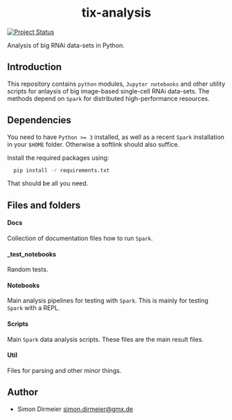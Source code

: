 <h1 align="center"> tix-analysis </h1>

[![Project Status](http://www.repostatus.org/badges/latest/wip.svg)](http://www.repostatus.org/#wip)

Analysis of big RNAi data-sets in Python.

## Introduction

This repository contains `python` modules, `Jupyter notebooks` and other utility scripts for anlaysis of big image-based single-cell RNAi data-sets.
The methods depend on `Spark` for distributed high-performance resources. 

## Dependencies

You need to have `Python >= 3` installed, as well as a recent `Spark` installation in your `$HOME` folder. 
Otherwise a softlink should also suffice.

Install the required packages using:

```bash
  pip install -r requirements.txt
```

That should be all you need. 

## Files and folders

#### Docs

Collection of documentation files how to run `Spark`.

#### _test_notebooks

Random tests.

#### Notebooks

Main analysis pipelines for testing with `Spark`. This is mainly for testing `Spark` with a REPL.

#### Scripts

Main `Spark` data analysis scripts. These files are the main result files.

#### Util

Files for parsing and other minor things.

## Author

* Simon Dirmeier <a href="mailto:simon.dirmeier@gmx.de">simon.dirmeier@gmx.de</a>
